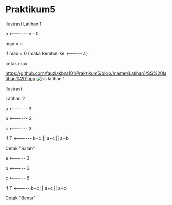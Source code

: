 # Praktikum5

Ilustrasi
Latihan 1

a <------ n - 0

max = n

if max < 0 (maka kembali ke <----- a)

cetak max

https://github.com/fauziakbar101/Praktikum5/blob/master/Latihan1/SS%20latihan%201.jpg
![ss latihan 1](https://user-images.githubusercontent.com/43899136/48629074-42141980-e9eb-11e8-8d50-c6710901cd29.jpg)


Ilustrasi

Latihan 2

a <------ 3

b <------ 3

c <------ 3

if T <------ b+c || a+c || a+b

Cetak "Salah"

a <----- 3

b <----- 3

c <----- 6

if T <----- b+c || a+c || a+b

Cetak "Benar"
